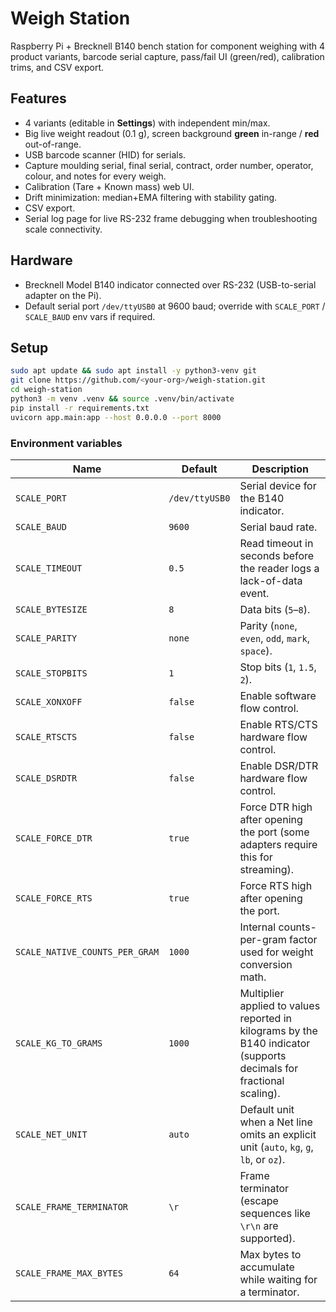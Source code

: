 # Weigh Station

Raspberry Pi + Brecknell B140 bench station for component weighing with 4 product variants, barcode serial capture, pass/fail UI (green/red), calibration trims, and CSV export.

## Features
- 4 variants (editable in **Settings**) with independent min/max.
- Big live weight readout (0.1 g), screen background **green** in-range / **red** out-of-range.
- USB barcode scanner (HID) for serials.
- Capture moulding serial, final serial, contract, order number, operator, colour, and notes for every weigh.
- Calibration (Tare + Known mass) web UI.
- Drift minimization: median+EMA filtering with stability gating.
- CSV export.
- Serial log page for live RS-232 frame debugging when troubleshooting scale connectivity.

## Hardware
- Brecknell Model B140 indicator connected over RS-232 (USB-to-serial adapter on the Pi).
- Default serial port `/dev/ttyUSB0` at 9600 baud; override with `SCALE_PORT` / `SCALE_BAUD` env vars if required.

## Setup
```bash
sudo apt update && sudo apt install -y python3-venv git
git clone https://github.com/<your-org>/weigh-station.git
cd weigh-station
python3 -m venv .venv && source .venv/bin/activate
pip install -r requirements.txt
uvicorn app.main:app --host 0.0.0.0 --port 8000
```

### Environment variables

| Name | Default | Description |
| --- | --- | --- |
| `SCALE_PORT` | `/dev/ttyUSB0` | Serial device for the B140 indicator. |
| `SCALE_BAUD` | `9600` | Serial baud rate. |
| `SCALE_TIMEOUT` | `0.5` | Read timeout in seconds before the reader logs a lack-of-data event. |
| `SCALE_BYTESIZE` | `8` | Data bits (`5`–`8`). |
| `SCALE_PARITY` | `none` | Parity (`none`, `even`, `odd`, `mark`, `space`). |
| `SCALE_STOPBITS` | `1` | Stop bits (`1`, `1.5`, `2`). |
| `SCALE_XONXOFF` | `false` | Enable software flow control. |
| `SCALE_RTSCTS` | `false` | Enable RTS/CTS hardware flow control. |
| `SCALE_DSRDTR` | `false` | Enable DSR/DTR hardware flow control. |
| `SCALE_FORCE_DTR` | `true` | Force DTR high after opening the port (some adapters require this for streaming). |
| `SCALE_FORCE_RTS` | `true` | Force RTS high after opening the port. |
| `SCALE_NATIVE_COUNTS_PER_GRAM` | `1000` | Internal counts-per-gram factor used for weight conversion math. |
| `SCALE_KG_TO_GRAMS` | `1000` | Multiplier applied to values reported in kilograms by the B140 indicator (supports decimals for fractional scaling). |
| `SCALE_NET_UNIT` | `auto` | Default unit when a Net line omits an explicit unit (`auto`, `kg`, `g`, `lb`, or `oz`). |
| `SCALE_FRAME_TERMINATOR` | `\r` | Frame terminator (escape sequences like `\r\n` are supported). |
| `SCALE_FRAME_MAX_BYTES` | `64` | Max bytes to accumulate while waiting for a terminator. |
